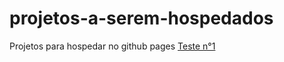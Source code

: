 # projetos-a-serem-hospedados
 Projetos para hospedar no github pages
 <a href="jp-carvalho-github.io/PROJETOS-A-SEREM-HOSPEDADOS/teste1/index.html">Teste n°1